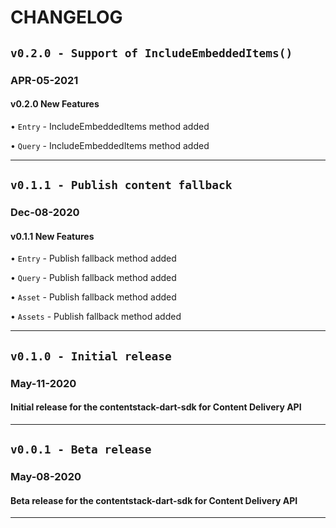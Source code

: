 # CHANGELOG

## `v0.2.0 - Support of IncludeEmbeddedItems()`

### __APR-05-2021__

#### v0.2.0 New Features

• `Entry` - IncludeEmbeddedItems method added

• `Query` - IncludeEmbeddedItems method added

_______________________

## `v0.1.1 - Publish content fallback`

### __Dec-08-2020__

#### v0.1.1 New Features

• `Entry` - Publish fallback method added

• `Query` - Publish fallback method added

• `Asset` - Publish fallback method added

• `Assets` - Publish fallback method added

_______________________

## `v0.1.0 - Initial release`

### __May-11-2020__

#### Initial release for the contentstack-dart-sdk for Content Delivery API

_______________________

## `v0.0.1 - Beta release`

### __May-08-2020__

#### Beta release for the contentstack-dart-sdk for Content Delivery API

_______________________

